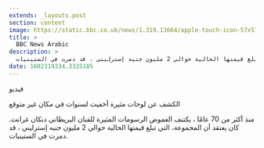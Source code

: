 ```yaml
--- 
extends: _layouts.post 
section: content 
image: https://static.bbc.co.uk/news/1.319.13664/apple-touch-icon-57x57-precomposed.png 
title: > 
  BBC News Arabic 
description: > 
  فيديوالكشف عن لوحات مثيرة أخفيت لسنوات في مكان غير متوقعمنذ أكثر من 70 عامًا ، يكتنف الغموض الرسومات المثيرة للفنان البريطاني دنكان غرانت.كان يعتقد أن المجموعة، التي تبلغ قيمتها الحالية حوالي 2 مليون جنيه إسترليني ، قد دمرت في الستينيات. 
date: 1602319334.3335185 
--- 
```

فيديو

الكشف عن لوحات مثيرة أخفيت لسنوات في مكان غير متوقع

منذ أكثر من 70 عامًا ، يكتنف الغموض الرسومات المثيرة للفنان البريطاني دنكان غرانت. كان يعتقد أن المجموعة، التي تبلغ قيمتها الحالية حوالي 2 مليون جنيه إسترليني ، قد دمرت في الستينيات.